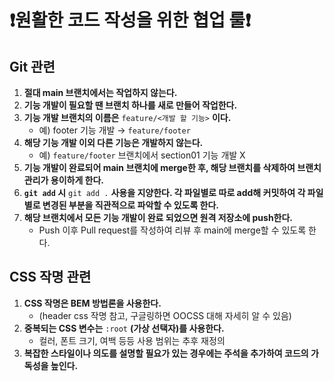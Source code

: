 # ❗️원활한 코드 작성을 위한 협업 룰❗️

## Git 관련
1. **절대 main 브랜치에서는 작업하지 않는다.**
2. **기능 개발이 필요할 땐 브랜치 하나를 새로 만들어 작업한다.**
3. **기능 개발 브랜치의 이름은** `feature/<개발 할 기능>` **이다.**
   - 예) footer 기능 개발 → `feature/footer`
4. **해당 기능 개발 이외 다른 기능은 개발하지 않는다.**
   - 예) `feature/footer` 브랜치에서 section01 기능 개발 X
5. **기능 개발이 완료되어 main 브랜치에 merge한 후, 해당 브랜치를 삭제하여 브랜치 관리가 용이하게 한다.**
6. **`git add` 시** `git add .` **사용을 지양한다. 각 파일별로 따로 add해 커밋하여 각 파일별로 변경된 부분을 직관적으로 파악할 수 있도록 한다.**    
7. **해당 브랜치에서 모든 기능 개발이 완료 되었으면 원격 저장소에 push한다.** 
   - Push 이후 Pull request를 작성하여 리뷰 후 main에 merge할 수 있도록 한다.

## CSS 작명 관련
1. **CSS 작명은 BEM 방법론을 사용한다.** 
   - (header css 작명 참고, 구글링하면 OOCSS 대해 자세히 알 수 있음)
2. **중복되는 CSS 변수는** `:root` **(가상 선택자)를 사용한다.**
   - 컬러, 폰트 크기, 여백 등등 사용 범위는 추후 재정의
3. **복잡한 스타일이나 의도를 설명할 필요가 있는 경우에는 주석을 추가하여 코드의 가독성을 높인다.**
